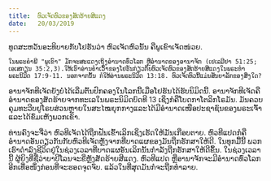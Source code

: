 ```yaml
---
title:  ຫົວເຈັດຫົວຂອງສັດຮ້າຍສີແດງ
date:   20/03/2019
---
```


ທູດສະຫວັນອະທິບາຍກັບໂຢຮັນວ່າ ຫົວເຈັດຫົວນັ້ນ ຄືພູເຂົາເຈັດໜ່ວຍ.

`ໃນພຣະຄຳພີ "ພູເຂົາ" ມັກຈະສະແດງເຖິງອຳນາດທົ່ວໂລກ ຫຼືອຳນາດຂອງອານາຈັກ (ເຢເລມີຢາ 51:25; ເອເສກຽນ 35:2,3).ໃຫ້ເຮົາອ່ານຄຳເວົ້າຂອງໂຢຮັນກ່ຽວກັບຫົວເຈັດຫົວຂອງສັດຮ້າຍສີແດງໃນພຣະທຳພຣະນິມິດ 17:9-11. ນອກຈາກນັ້ນ ກໍໃຫ້ອ່ານພຣະນິມິດ 13:18. ຫົວເຈັດຫົວນີ້ແມ່ນສັນຍາລັກຂອງສິ່ງໃດ?`

ອານາຈັກທີເຈັດຍັງບໍ່ໄດ້ເລີ່ມຕົ້ນປົກຄອງໃນໂລກນີ້ເມື່ອໂຢຮັນໄດ້ຮັບນິມິດນີ້. ອານາຈັກທີເຈັດຄືອຳນາດຂອງສັດຮ້າຍຈາກທະເລໃນພຣະນິມິດບົດທີ 13 ເຊິ່ງກໍຄືໂບດກາໂຕລິກໂຣມັນ. ມັນຄວບຄຸມທະວີບຢູໂຣບສ່ວນຫຼາຍໃນສະໄໝຍຸກກາງແລະໄດ້ມີອຳນາດເໜືອປະຊາຊົນຂອງພຣະເຈົ້າແລະໄດ້ຂົ່ມເຫັງພວກເຂົາ.

ທ່ານຄົງຈະຈື່ວ່າ ຫົວທີເຈັດໄດ້ຖືກຟັນເຂົ້າເລິກເຊິ່ງເຮັດໃຫ້ມັນເກືອບຕາຍ. ຫົວທີແປດກໍຄືອຳນາດອັນດຽວກັນກັບຫົວທີເຈັດຫຼັງຈາກທີ່ບາດແຜຂອງມັນຖືກຮັກສາໃຫ້ດີ. ໃນທຸກມື້ນີ້ ພວກເຮົາດຳລົງຊີວິດຢູ່ໃນຊ່ວງເວລາທີ່ບາດແຜອັນເລິກນັ້ນກຳລັງຖືກຮັກສາໃຫ້ດີຂຶ້ນ. ໃນຊ່ວງເວລານີ້ ຜູ້ຍິງທີ່ຊື່ວ່າບາບີໂລນຈະຂີ່ຫຼັງສັດຮ້າຍສີແດງ. ຫົວທີແປດ ຫຼືອານາຈັກຈະມີອຳນາດທົ່ວໂລກອີກເທື່ອໜຶ່ງກ່ອນທີ່ຈະຮອດຈຸດຈົບ. ແລ້ວໃນທີ່ສຸດມັນກໍຈະຖືກທຳລາຍ.